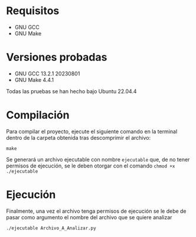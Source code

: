 # Requisitos

* GNU GCC
* GNU Make

# Versiones probadas
* GNU GCC 13.2.1 20230801
* GNU Make 4.4.1

Todas las pruebas se han hecho bajo Ubuntu 22.04.4

# Compilación

Para compilar el proyecto, ejecute el siguiente comando en la terminal dentro de la carpeta obtenida tras descomprimir el archivo:

```
make
```
Se generará un archivo ejecutable con nombre ```ejecutable``` que, de no tener permisos de ejecución, se le deben otorgar con el comando
```chmod +x ./ejecutable```

# Ejecución
Finalmente, una vez el archivo tenga permisos de ejecución se le debe de pasar como argumento el nombre del archivo que se quiere analizar
```
./ejecutable Archivo_A_Analizar.py
```
